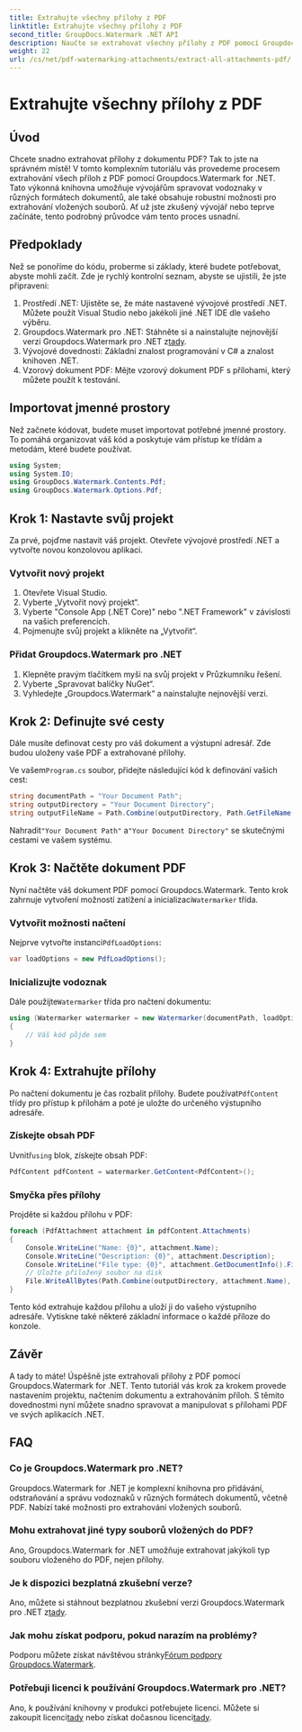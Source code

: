 ```yaml
---
title: Extrahujte všechny přílohy z PDF
linktitle: Extrahujte všechny přílohy z PDF
second_title: GroupDocs.Watermark .NET API
description: Naučte se extrahovat všechny přílohy z PDF pomocí Groupdocs.Watermark for .NET. Postupujte podle našeho podrobného průvodce pro bezproblémový proces extrakce.
weight: 22
url: /cs/net/pdf-watermarking-attachments/extract-all-attachments-pdf/
---
```


# Extrahujte všechny přílohy z PDF

## Úvod
Chcete snadno extrahovat přílohy z dokumentu PDF? Tak to jste na správném místě! V tomto komplexním tutoriálu vás provedeme procesem extrahování všech příloh z PDF pomocí Groupdocs.Watermark for .NET. Tato výkonná knihovna umožňuje vývojářům spravovat vodoznaky v různých formátech dokumentů, ale také obsahuje robustní možnosti pro extrahování vložených souborů. Ať už jste zkušený vývojář nebo teprve začínáte, tento podrobný průvodce vám tento proces usnadní.
## Předpoklady
Než se ponoříme do kódu, proberme si základy, které budete potřebovat, abyste mohli začít. Zde je rychlý kontrolní seznam, abyste se ujistili, že jste připraveni:
1. Prostředí .NET: Ujistěte se, že máte nastavené vývojové prostředí .NET. Můžete použít Visual Studio nebo jakékoli jiné .NET IDE dle vašeho výběru.
2.  Groupdocs.Watermark pro .NET: Stáhněte si a nainstalujte nejnovější verzi Groupdocs.Watermark pro .NET z[tady](https://releases.groupdocs.com/Watermark/net/).
3. Vývojové dovednosti: Základní znalost programování v C# a znalost knihoven .NET.
4. Vzorový dokument PDF: Mějte vzorový dokument PDF s přílohami, který můžete použít k testování.
## Importovat jmenné prostory
Než začnete kódovat, budete muset importovat potřebné jmenné prostory. To pomáhá organizovat váš kód a poskytuje vám přístup ke třídám a metodám, které budete používat.
```csharp
using System;
using System.IO;
using GroupDocs.Watermark.Contents.Pdf;
using GroupDocs.Watermark.Options.Pdf;
```
## Krok 1: Nastavte svůj projekt
Za prvé, pojďme nastavit váš projekt. Otevřete vývojové prostředí .NET a vytvořte novou konzolovou aplikaci.
### Vytvořit nový projekt
1. Otevřete Visual Studio.
2. Vyberte „Vytvořit nový projekt“.
3. Vyberte "Console App (.NET Core)" nebo ".NET Framework" v závislosti na vašich preferencích.
4. Pojmenujte svůj projekt a klikněte na „Vytvořit“.
### Přidat Groupdocs.Watermark pro .NET
1. Klepněte pravým tlačítkem myši na svůj projekt v Průzkumníku řešení.
2. Vyberte „Spravovat balíčky NuGet“.
3. Vyhledejte „Groupdocs.Watermark“ a nainstalujte nejnovější verzi.
## Krok 2: Definujte své cesty
Dále musíte definovat cesty pro váš dokument a výstupní adresář. Zde budou uloženy vaše PDF a extrahované přílohy.

 Ve vašem`Program.cs` soubor, přidejte následující kód k definování vašich cest:
```csharp
string documentPath = "Your Document Path";
string outputDirectory = "Your Document Directory";
string outputFileName = Path.Combine(outputDirectory, Path.GetFileName(documentPath));
```
 Nahradit`"Your Document Path"` a`"Your Document Directory"` se skutečnými cestami ve vašem systému.
## Krok 3: Načtěte dokument PDF
 Nyní načtěte váš dokument PDF pomocí Groupdocs.Watermark. Tento krok zahrnuje vytvoření možností zatížení a inicializaci`Watermarker` třída.
### Vytvořit možnosti načtení
 Nejprve vytvořte instanci`PdfLoadOptions`:
```csharp
var loadOptions = new PdfLoadOptions();
```
### Inicializujte vodoznak
 Dále použijte`Watermarker` třída pro načtení dokumentu:
```csharp
using (Watermarker watermarker = new Watermarker(documentPath, loadOptions))
{
    // Váš kód půjde sem
}
```
## Krok 4: Extrahujte přílohy
Po načtení dokumentu je čas rozbalit přílohy. Budete používat`PdfContent` třídy pro přístup k přílohám a poté je uložte do určeného výstupního adresáře.
### Získejte obsah PDF
 Uvnitř`using` blok, získejte obsah PDF:
```csharp
PdfContent pdfContent = watermarker.GetContent<PdfContent>();
```
### Smyčka přes přílohy
Projděte si každou přílohu v PDF:
```csharp
foreach (PdfAttachment attachment in pdfContent.Attachments)
{
    Console.WriteLine("Name: {0}", attachment.Name);
    Console.WriteLine("Description: {0}", attachment.Description);
    Console.WriteLine("File type: {0}", attachment.GetDocumentInfo().FileType);
    // Uložte přiložený soubor na disk
    File.WriteAllBytes(Path.Combine(outputDirectory, attachment.Name), attachment.Content);
}
```
Tento kód extrahuje každou přílohu a uloží ji do vašeho výstupního adresáře. Vytiskne také některé základní informace o každé příloze do konzole.
## Závěr
A tady to máte! Úspěšně jste extrahovali přílohy z PDF pomocí Groupdocs.Watermark for .NET. Tento tutoriál vás krok za krokem provede nastavením projektu, načtením dokumentu a extrahováním příloh. S těmito dovednostmi nyní můžete snadno spravovat a manipulovat s přílohami PDF ve svých aplikacích .NET.
## FAQ
### Co je Groupdocs.Watermark pro .NET?
Groupdocs.Watermark for .NET je komplexní knihovna pro přidávání, odstraňování a správu vodoznaků v různých formátech dokumentů, včetně PDF. Nabízí také možnosti pro extrahování vložených souborů.
### Mohu extrahovat jiné typy souborů vložených do PDF?
Ano, Groupdocs.Watermark for .NET umožňuje extrahovat jakýkoli typ souboru vloženého do PDF, nejen přílohy.
### Je k dispozici bezplatná zkušební verze?
 Ano, můžete si stáhnout bezplatnou zkušební verzi Groupdocs.Watermark pro .NET z[tady](https://releases.groupdocs.com/).
### Jak mohu získat podporu, pokud narazím na problémy?
 Podporu můžete získat návštěvou stránky[Fórum podpory Groupdocs.Watermark](https://forum.groupdocs.com/c/watermark/19).
### Potřebuji licenci k používání Groupdocs.Watermark pro .NET?
 Ano, k používání knihovny v produkci potřebujete licenci. Můžete si zakoupit licenci[tady](https://purchase.groupdocs.com/buy) nebo získat dočasnou licenci[tady](https://purchase.groupdocs.com/temporary-license/).